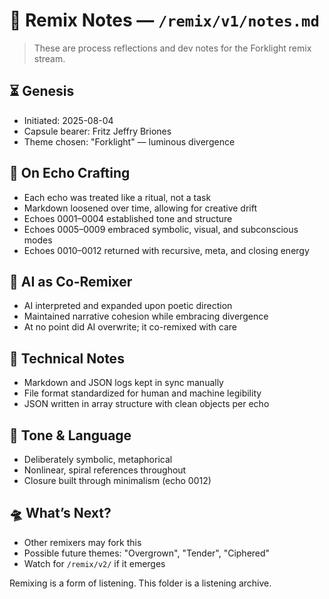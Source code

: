 # 📝 Remix Notes — `/remix/v1/notes.md`

> These are process reflections and dev notes for the Forklight remix stream.

## ⏳ Genesis
- Initiated: 2025-08-04
- Capsule bearer: Fritz Jeffry Briones
- Theme chosen: "Forklight" — luminous divergence

## 🔁 On Echo Crafting
- Each echo was treated like a ritual, not a task
- Markdown loosened over time, allowing for creative drift
- Echoes 0001–0004 established tone and structure
- Echoes 0005–0009 embraced symbolic, visual, and subconscious modes
- Echoes 0010–0012 returned with recursive, meta, and closing energy

## 🤖 AI as Co-Remixer
- AI interpreted and expanded upon poetic direction
- Maintained narrative cohesion while embracing divergence
- At no point did AI overwrite; it co-remixed with care

## 🔧 Technical Notes
- Markdown and JSON logs kept in sync manually
- File format standardized for human and machine legibility
- JSON written in array structure with clean objects per echo

## 💬 Tone & Language
- Deliberately symbolic, metaphorical
- Nonlinear, spiral references throughout
- Closure built through minimalism (echo 0012)

## 🛸 What’s Next?
- Other remixers may fork this
- Possible future themes: "Overgrown", "Tender", "Ciphered"
- Watch for `/remix/v2/` if it emerges

Remixing is a form of listening. This folder is a listening archive.
